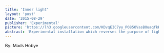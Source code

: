 ```yaml
---
title: 'Inner light'
layout: 'post'
date: '2015-08-29'
publisher: 'Experimental'
picture: 'https://lh3.googleusercontent.com/KDvqEIC7yy_PO85OVasBOuaqfkHQj353QIh8nU3JpoqbeYprRNGpr0pxBLDuxQ0wCnL4oexoSRd9JQ=s603'
abstract: 'Experimental installation which reverses the purpose of light. Instead of spreading light outwards it sends it inwards. Each light can be controlled individually. I am curios about the movement of the shadows on the walls when installed with a 12 channel controller in the right setting.'
---
```

By: Mads Hobye
